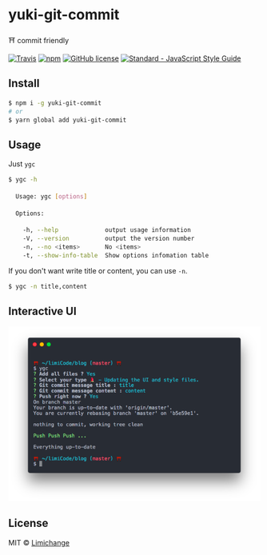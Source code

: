 # yuki-git-commit
⛩ commit friendly

[![Travis](https://img.shields.io/travis/limichange/yuki-git-commit.svg?style=flat-square)](https://travis-ci.org/limichange/yyuki-git-commit)
[![npm](https://img.shields.io/npm/v/yuki-git-commit.svg?style=flat-square)](https://github.com/limichange/yuki-git-commit)
[![GitHub license](https://img.shields.io/badge/license-MIT-blue.svg?style=flat-square)](https://raw.githubusercontent.com/limichange/yuki-git-commit/master/LICENSE)
[![Standard - JavaScript Style Guide](https://img.shields.io/badge/code%20style-standard-brightgreen.svg?style=flat-square)](http://standardjs.com/)

## Install
```bash
$ npm i -g yuki-git-commit
# or
$ yarn global add yuki-git-commit
```

## Usage

Just `ygc`

```bash
$ ygc -h

  Usage: ygc [options]

  Options:

    -h, --help             output usage information
    -V, --version          output the version number
    -n, --no <items>       No <items>
    -t, --show-info-table  Show options infomation table
```

If you don't want write title or content, you can use `-n`.
```bash
$ ygc -n title,content
```

## Interactive UI
<p align="center">
  <img src="ss.png" />
</p>

## License
MIT © [Limichange](https://github.com/limichange)
